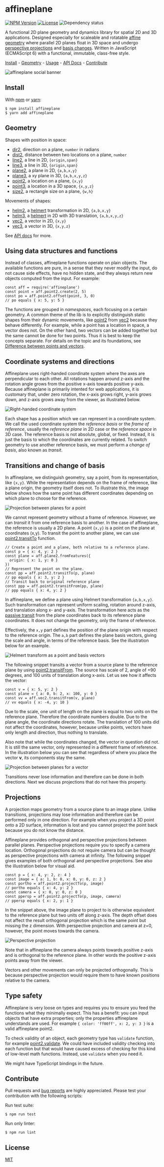 # affineplane

[![NPM Version](https://img.shields.io/npm/v/affineplane.svg?colorB=7fcd0f)](https://www.npmjs.com/package/affineplane)
[![License](https://img.shields.io/npm/l/affineplane)](#license)
![Dependency status](https://img.shields.io/badge/dependencies-none-lightgrey)

A functional 2D plane geometry and dynamics library for spatial 2D and 3D applications. Designed especially for scaleable and rotatable [affine geometry](https://en.wikipedia.org/wiki/Affine_space) where parallel 2D planes float in 3D space and undergo [perspective projections](https://en.wikipedia.org/wiki/3D_projection) and [basis changes](https://en.wikipedia.org/wiki/Change_of_basis). Written in JavaScript (ECMAScript 6) with a functional, immutable, class-free style.

[Install](#install) - [Geometry](#geometry) - [Usage](#using-data-structures-and-functions) - [API Docs](https://axelpale.github.io/affineplane/docs/API.html) - [Contribute](#contribute)

![affineplane social banner](docs/affineplane-social-banner.jpg)

## Install

With [npm](https://www.npmjs.com/package/affineplane) or [yarn](https://yarnpkg.com/en/package/affineplane):

    $ npm install affineplane
    $ yarn add affineplane

## Geometry

Shapes with position in space:

- [dir2](https://axelpale.github.io/affineplane/docs/API.html#affineplanedir2), direction on a plane, `number` in radians
- [dist2](https://axelpale.github.io/affineplane/docs/API.html#affineplanedist2), distance between two locations on a plane, `number`
- [line2](https://axelpale.github.io/affineplane/docs/API.html#affineplaneline2), a line in 2D, `{origin,span}`
- [line3](https://axelpale.github.io/affineplane/docs/API.html#affineplaneline3), a line in 3D, `{origin,span}`
- [plane2](https://axelpale.github.io/affineplane/docs/API.html#affineplaneplane2), a plane in 2D, `{a,b,x,y}`
- [plane3](https://axelpale.github.io/affineplane/docs/API.html#affineplaneplane3), a xy plane in 3D, `{a,b,x,y,z}`
- [point2](https://axelpale.github.io/affineplane/docs/API.html#affineplanepoint2), a location on a plane, `{x,y}`
- [point3](https://axelpale.github.io/affineplane/docs/API.html#affineplanepoint3), a location in a 3D space, `{x,y,z}`
- [size2](https://axelpale.github.io/affineplane/docs/API.html#affineplanesize2), a rectangle size on a plane, `{w,h}`

Movements of shapes:

- [helm2](https://axelpale.github.io/affineplane/docs/API.html#affineplanehelm2), a [helmert](https://en.wikipedia.org/wiki/Helmert_transformation) transformation in 2D, `{a,b,x,y}`
- [helm3](https://axelpale.github.io/affineplane/docs/API.html#affineplanehelm3), a [helmert](https://en.wikipedia.org/wiki/Helmert_transformation) in 2D with 3D translation, `{a,b,x,y,z}`
- [vec2](https://axelpale.github.io/affineplane/docs/API.html#affineplanevector2), a vector in 2D, `{x,y}`
- [vec3](https://axelpale.github.io/affineplane/docs/API.html#affineplanevector2), a vector in 3D, `{x,y,z}`

See [API docs](https://axelpale.github.io/affineplane/docs/API.html) for more.

## Using data structures and functions

Instead of classes, affineplane functions operate on plain objects. The available functions are pure, in a sense that they never modify the input, do not cause side effects, have no hidden state, and they always return new objects computed from the input. For example:

    const aff = require('affineplane')
    const point = aff.point2.create(2, 5)
    const po = aff.point2.offset(point, 3, 0)
    // po equals { x: 5, y: 5 }

The functions are grouped in *namespaces*, each focusing on a certain geometry. A common theme of the lib is to explicitly distinguish static shapes from their dynamic movements, like [point2](https://axelpale.github.io/affineplane/docs/API.html#affineplanepoint2) from [vec2](https://axelpale.github.io/affineplane/docs/API.html#affineplanevec2) because they behave differently. For example, while a point has a location in space, a vector does not. On the other hand, two vectors can be added together but the same cannot be done for two points. Thus it is best to keep the concepts separate. For details on the topic and its foundations, see [Difference between points and vectors](docs/FOOTNOTES.md#difference-between-points-and-vectors).

## Coordinate systems and directions

Affineplane uses right-handed coordinate system where the axes are perpendicular to each other. All rotations happen around z-axis and the rotation angle grows from the positive x-axis towards positive y-axis. Because affineplane is primarily intented for web applications, it is customary that, under zero rotation, the x-axis grows right, y-axis grows down, and z-axis grows away from the viewer, as illustrated below.

![Right-handed coordinate system](docs/coordinates-directions-3d.png)

Each shape has a position which we can represent in a coordinate system. We call the used coordinate system the *reference basis* or the *frame of reference*, usually the *reference plane* in 2D case or the *reference space* in 3D case. The reference basis is not absolute, global, or fixed. Instead, it is just the basis to which the coordinates are currently related. To switch geometry to use another reference basis, we must perform a *change of basis*, also known as *transit*.

## Transitions and change of basis

In affineplane, we distinguish geometry, say a point, from its representation, like `{x,y}`. While the representation depends on the frame of reference, like a plane origin, the geometry itself does not. To illustrate this, the image below shows how the same point has different coordinates depending on which plane to choose for the reference.

![Projection between planes for a point](docs/projection-between-planes-point-2d.png)

We cannot represent geometry without a frame of reference. However, we can _transit_ it from one reference basis to another. In the case of affineplane, the reference is usually a 2D plane. A point `{x,y}` is a point on the plane at coordinates (x,y). To transit the point to another plane, we can use [point2.transitTo](https://axelpale.github.io/affineplane/docs/API.html#affineplaneplane2transitto) function.

    // Create a point and a plane, both relative to a reference plane.
    const p = { x: 4, y: 2 }
    const plane = aff.plane2.fromFeatures({
      origin: { x: 1, y: 0 }
    })
    // Represent the point on the plane.
    const pp = aff.point2.transitTo(p, plane)
    // pp equals { x: 3, y: 2 }
    // Transit back to original reference plane
    const ppp = aff.point2.transitFrom(pp, plane)
    // ppp equals { x: 4, y: 2 }

In affineplane, we define a plane using Helmert transformation `{a,b,x,y}`. Such transformation can represent uniform scaling, rotation around z-axis, and translation along x- and y-axis. The transformation here acts as the [passive transit](https://en.wikipedia.org/wiki/Active_and_passive_transformation) from the plane coordinates back to its reference plane coordinates. It does not change the geometry, only the frame of reference.

Effectively, the `x,y` part defines the position of the plane origin with respect to the reference origin. The `a,b` part defines the plane basis vectors, giving the scale and angle, in terms of the reference basis. See the illustration below for an example.

![Helmert transform as a point and basis vectors](docs/geometry-helmert-transform-2d.png)

The following snippet transits a vector from a source plane to the reference plane by using [point2.transitFrom](https://axelpale.github.io/affineplane/docs/API.html#affineplaneplane2transitfrom). The source has scale of 2, angle of +90 degrees, and 100 units of translation along x-axis. Let us see how it affects the vector:

    const v = { x: 5, y: 2 }
    const plane = { a: 0, b: 2, x: 100, y: 0 }
    const vv = aff.vec2.transitFrom(v, plane)
    // vv equals { x: -4, y: 10 }

Due to the scale, one unit of length on the plane is equal to two units on the reference plane. Therefore the coordinate numbers double. Due to the plane angle, the coordinate directions rotate. The translation of 100 units did not affect the coordinates, however, because unlike points, vectors have only length and direction, thus nothing to translate.

Also note that while the coordinates changed, the vector in question did not. It is still the same vector, only represented in a different frame of reference. In the illustration below you can see that regardless of where you place the vector **v**, its components stay the same.

![Projection between planes for a vector](docs/projection-between-planes-vector-2d.png)

Transitions never lose information and therefore can be done in both directions. Next we discuss projections that do not have this property.

## Projections

A projection maps geometry from a source plane to an image plane. Unlike transitions, projections may lose information and therefore can be performed only in one direction. For example when you project a 3D point onto a 2D surface, information is lost and you cannot project the point back because you do not know the distance.

Affineplane provides orthogonal and perspective projections between parallel planes. Perspective projections require you to specify a camera location. Orthogonal projections do not require camera but can be thought as perspective projections with camera at infinity. The following snippet gives examples of both orthogonal and perspective projections. See also the illustration below for visual aid.

    const p = { x: 4, y: 2, z: 4 }
    const image = { a: 1, b: 0, x: 0, y: 0, z: 2 }
    const portho = aff.point2.projectTo(p, image)
    // portho equals { x: 4, y: 2 }
    const camera = { x: 0, y: 0, z: 0 }
    const ppersp = aff.point2.projectTo(p, image, camera)
    // ppersp equals { x: 2, y: 1 }

In the snippet above, the image plane to project to is otherwise equivalent to the reference plane but two units off along z-axis. The depth offset does not affect the result orthogonal projection which is the same point but missing the z dimension. With perspective projection and camera at z=0, however, the point moves towards the camera.

![Perspective projection](docs/projection-perspective-3d.png)

Note that in affineplane the camera always points towards positive z-axis and is orthogonal to the reference plane. In other words the positive z-axis points away from the viewer.

Vectors and other movements can only be projected orthogonally. This is because perspective projection would require them to have known positions relative to the camera.

## Type safety

Affineplane is very loose on types and requires you to ensure you feed the functions what they minimally expect. This has a benefit: you can input objects that have extra properties; only the properties affineplane understands are used. For example `{ color: 'ff00ff', x: 2, y: 3 }` is a valid affineplane point2.

To check validity of an object, each geometry type has `validate` function, for example [point2.validate](https://axelpale.github.io/affineplane/docs/API.html#affineplanepoint2validate). We could have included validity checking into each function but that would have caused excess of checking for this kind of low-level math functions. Instead, use `validate` when you need it.

We might have TypeScript bindings in the future.

## Contribute

Pull requests and [bug reports](https://github.com/axelpale/affineplane/issues) are highly appreciated. Please test your contribution with the following scripts:

Run test suite:

    $ npm run test

Run only linter:

    $ npm run lint

## License

[MIT](LICENSE)
